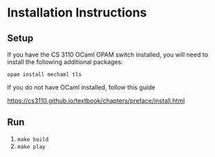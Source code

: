 # Installation Instructions

## Setup
If you have the CS 3110 OCaml OPAM switch installed, you will need to install the following additional packages:
```
opam install mechaml tls
```

If you do not have OCaml installed, follow this guide

https://cs3110.github.io/textbook/chapters/preface/install.html

## Run
1. `make build`
2. `make play`
